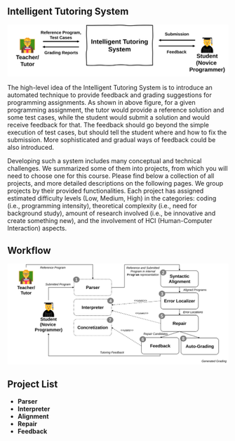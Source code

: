 ## Intelligent Tutoring System

![ITS](../icons/its.svg)



The high-level idea of the Intelligent Tutoring System is to introduce an automated technique to provide
feedback and grading suggestions for programming assignments. As shown in above figure, for a given
programming assignment, the tutor would provide a reference solution and some test cases, while the
student would submit a solution and would receive feedback for that. The feedback should go beyond
the simple execution of test cases, but should tell the student where and how to fix the submission. More
sophisticated and gradual ways of feedback could be also introduced.

Developing such a system includes many conceptual and technical challenges. We summarized some
of them into projects, from which you will need to choose one for this course. Please find below a
collection of all projects, and more detailed descriptions on the following pages. We group projects by
their provided functionalities. Each project has assigned estimated difficulty levels (Low, Medium, High)
in the categories: coding (i.e., programming intensity), theoretical complexity (i.e., need for background
study), amount of research involved (i.e., be innovative and create something new), and the involvement
of HCI (Human-Computer Interaction) aspects.


## Workflow

![ITS-workflow](../icons/its-workflow.svg)

## Project List

- **Parser**
- **Interpreter**
- **Alignment**
- **Repair**
- **Feedback**